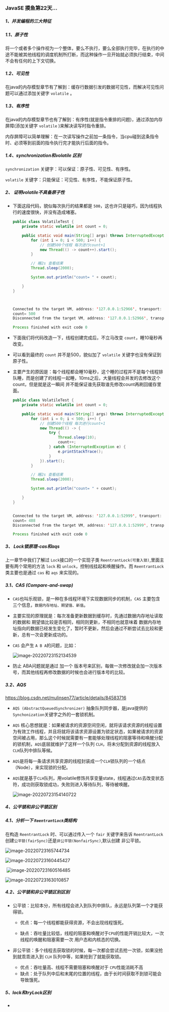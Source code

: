 ### JavaSE 摸鱼第22天...

##### 1、并发编程的三大特征

##### 1.1、原子性

将一个或者多个操作视为一个整体，要么不执行，要么全部执行完毕，在执行的中途不能被其他线程的调度机制所打断，而这种操作一旦开始就必须执行结束，中间不会有任何的上下文切换。

##### 1.2、可见性

在java的内存模型章节有了解到：缓存行数据引发的数据可见性，而解决可见性问题可以通过添加关键字 `volatile` 。

##### 1.3、有序性

在java的内存模型章节也有了解到：有序性(就是指令重排的问题)，通过添加内存屏障(添加关键字 `volatile` )来解决读写时指令重排。

内存屏障可以简单理解：在一次读写操作之前加一条指令，当cpu碰到这条指令时、必须等到前面的指令执行完才能执行后面的指令。

##### 1.4、synchronization和volatile 区别

`synchronization` 关键字：可以保证：原子性、可见性、有序性。

`volatile` 关键字：只能保证：可见性、有序性，不能保证原子性。



##### 2、 证明volatile不具备原子性

+ 下面这段代码，貌似每次执行的结果都是 `500`，这也许只是碰巧，因为线程执行的速度很快，并没有造成堵塞。

  ```java
  public class VolatileTest {
      private static volatile int count = 0;
  
      public static void main(String[] args) throws InterruptedException {
          for (int i = 0; i < 500; i++) {
              // 创建500个线程 每次进行count+1
              new Thread(() -> count++).start();
          }
  
          // 睡2s 查看结果
          Thread.sleep(2000);
  
          System.out.println("count= " + count);
  
      }
  }
  
  
  
  Connected to the target VM, address: '127.0.0.1:52966', transport: 'socket'
  count= 500
  Disconnected from the target VM, address: '127.0.0.1:52966', transport: 'socket'
  
  Process finished with exit code 0
  ```

  

+ 下面我们将代码改造一下，线程创建完成后，不立马改变 `count`，睡10毫秒再改变。

+ 可以看到最终的 `count` 并不是500，貌似加了 `volatile` 关键字也没有保证到原子性。

+ 主要产生的原因是：每个线程都会睡10毫秒，这个睡的过程并不是每个线程排队睡，而是创建了的线程一起睡，10ms之后，大量线程会并发的去修改这个count，但是就是这一瞬间 并不能保证谁先获取谁先修改count再刷回缓存里面。

  ```java
  public class VolatileTest {
      private static volatile int count = 0;
  
      public static void main(String[] args) throws InterruptedException {
          for (int i = 0; i < 500; i++) {
              // 创建500个线程 每次进行count+1
              new Thread(() -> {
                  try {
                      Thread.sleep(10);
                      count++;
                  } catch (InterruptedException e) {
                      e.printStackTrace();
                  }
              }).start();
          }
  
          // 睡2s 查看结果
          Thread.sleep(2000);
  
          System.out.println("count= " + count);
  
      }
  }
  
  
  Connected to the target VM, address: '127.0.0.1:52999', transport: 'socket'
  count= 488
  Disconnected from the target VM, address: '127.0.0.1:52999', transport: 'socket'
  
  Process finished with exit code 0
  
  ```

  



##### 3、 Lock锁原理-cas和aqs

上一章节中我们了解过 `Lock`接口的一个实现子类 `ReentrantLock(可重入锁)`,里面主要有两个常用的方法 `lock` 和 `unlock`，控制线挂起和唤醒操作。而 `ReentrantLock` 类主要也是通过 `cas` 和 `aqs` 来实现的。

##### 3.1、CAS  (Compare-and-swap) 

+ `CAS`也叫乐观锁，是一种在多线程环境下实现数据同步的机制，`CAS` 主要包含三个信息，`数据内存地址、期望值、新值`。

+ 主要实现的原理就是：每次准备更新数据到缓存时，先通过数据内存地址读取的数据和 期望值比较是否相同，相同则更新，不相同也就意味着 数据内存地址指向的数据已经发生变化了，暂时不更新，然后会通过不断尝试去比较和更新，总有一次会更新成功的。

+ `CAS` 会产生 `A B A`的问题，比如：

  ![image-20220723152134539](day22.assets/image-20220723152134539.png)

+ 防止 ABA问题就是通过 加一个 版本号来区别，每做一次修改就会加一次版本号，而其他线程再修改数据的时候也会进行版本号的比较。

##### 3.2、AQS

https://blog.csdn.net/mulinsen77/article/details/84583716

+ `AQS (AbstractQueuedSynchronizer)` 抽象队列同步器，是java提供的 `Synchonization`关键字之外的一套锁机制。

+ `AQS` 核心思想就是：如果被请求的资源空间空闲，就将该请求资源的线程设置为有效工作线程，并且将就将该请求资源设置为锁定状态，如果被请求的资源空间被占用，那么这个时候就需要有一套能够处理线程的阻塞等待和唤醒分配的锁机制，`AQS`底层就维护了这样一个队列 `CLH`，将未分配到资源的线程放入 `CLH`队列中排队等候。 

+ `AQS`是将每一条请求共享资源的线程封装成一个`CLH`锁队列的一个结点（Node），来实现锁的分配。

+ `AQS`就是基于`CLH`队列，用volatile修饰共享变量state，线程通过`CAS`去改变状态符，成功则获取锁成功，失败则进入等待队列，等待被唤醒。

  ![image-20220723154140722](day22.assets/image-20220723154140722.png)

##### 4、公平锁和非公平锁区别

##### 4.1、分析一下 `ReentrantLock`类结构

在构造 `ReentrantLock` 时、可以通过传入一个 `fair` 关键字来告诉 `ReentrantLock` 创建`公平锁(fairSync)`还是`非公平锁(NonfairSync)`,默认创建 非公平锁。

![image-20220723165744734](day22.assets/image-20220723165744734.png)



![image-20220723160445427](day22.assets/image-20220723160445427.png)		

​		![image-20220723160516485](day22.assets/image-20220723160516485.png)



![image-20220723163010857](day22.assets/image-20220723163010857.png)



##### 4.2、公平锁和非公平锁区别区别

+ 公平锁：比较本分，所有线程会进入到队列中排队，永远是队列第一个才能获得锁。

  + 优点：每一个线程都能获得资源，不会出现线程饿死。

  + 缺点：吞吐量比较低，线程的阻塞和唤醒对于`CPU`的性能开销比较大，一次线程的唤醒和阻塞需要一次 用户态和内核态的切换。

    

+ 非公平锁：多个线程去获取锁的时候，每一次都会尝试去抢一次锁，如果没抢到就乖乖进入到 `CLH` 队列中等，如果抢到了就能获取锁。

  + 优点：吞吐量高、线程不需要阻塞和唤醒对于 `CPU`性能消耗不高
  + 缺点：处于队列中后和末尾的位置的线程，由于长时间获取不到锁可能会导致饿死。



##### 5、lock和tryLock区别

+ 


